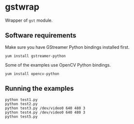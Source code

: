 gstwrap
=======

Wrapper of ``gst`` module.

Software requirements
---------------------

Make sure you have GStreamer Python bindings installed first.
```
yum install gstreamer-python
```
Some of the examples use OpenCV Python bindings.
```
yum install opencv-python
```

Running the examples
--------------------

```
python test1.py
python test2.py
python test3.py /dev/video0 640 480 3
python test4.py /dev/video0 640 480 3
python test5.py
```
